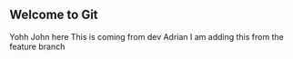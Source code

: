 ## Welcome to Git

Yohh John here
This is coming from dev Adrian
I am adding this from the feature branch